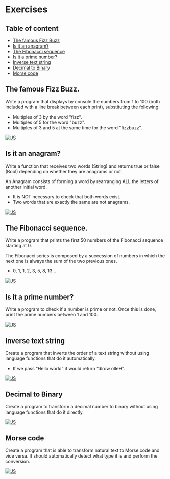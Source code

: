 # Exercises

## Table of content

- [The famous Fizz Buzz](#the-famous-fizz-buzz)
- [Is it an anagram?](#is-it-an-anagram)
- [The Fibonacci sequence](#the-fibonacci-sequence)
- [Is it a prime number?](#is-it-a-prime-number)
- [Inverse text string](#inverse-text-string)
- [Decimal to Binary](#decimal-to-binary)
- [Morse code](#morse-code)

## The famous Fizz Buzz.

Write a program that displays by console the numbers from 1 to 100 (both included with a line break between each print), substituting the following:

- Multiples of 3 by the word "fizz".
- Multiples of 5 for the word "buzz".
- Multiples of 3 and 5 at the same time for the word "fizzbuzz".

[![JS](https://shields.io/badge/JavaScript-F7DF1E?logo=JavaScript&logoColor=000&style=flat)](/code/js/01/01-fizz-buzz.js)

## Is it an anagram?

Write a function that receives two words (String) and returns true or false (Bool) depending on whether they are anagrams or not.

An Anagram consists of forming a word by rearranging ALL the letters of another initial word.

- It is NOT necessary to check that both words exist.
- Two words that are exactly the same are not anagrams.

[![JS](https://shields.io/badge/JavaScript-F7DF1E?logo=JavaScript&logoColor=000&style=flat)](/code/js/02/02-anagram.js)

## The Fibonacci sequence.

Write a program that prints the first 50 numbers of the Fibonacci sequence starting at 0.

The Fibonacci series is composed by a succession of numbers in which the next one is always the sum of the two previous ones.

-  0, 1, 1, 2, 3, 5, 8, 13...

[![JS](https://shields.io/badge/JavaScript-F7DF1E?logo=JavaScript&logoColor=000&style=flat)](/code/js/03/fibonacci.js)

## Is it a prime number?

Write a program to check if a number is prime or not.
Once this is done, print the prime numbers between 1 and 100.

[![JS](https://shields.io/badge/JavaScript-F7DF1E?logo=JavaScript&logoColor=000&style=flat)](/code/js/04/prime-number.js)

## Inverse text string

Create a program that inverts the order of a text string without using language functions that do it automatically.
 - If we pass “Hello world” it would return “dlrow olleH”.

[![JS](https://shields.io/badge/JavaScript-F7DF1E?logo=JavaScript&logoColor=000&style=flat)](/code/js/05/inverse-text-string.js)

## Decimal to Binary

Create a program to transform a decimal number to binary without using language functions that do it directly.

[![JS](https://shields.io/badge/JavaScript-F7DF1E?logo=JavaScript&logoColor=000&style=flat)](/code/js/06/decimal-to-binary.js)

## Morse code

Create a program that is able to transform natural text to Morse code and vice versa. It should automatically detect what type it is and perform the conversion.

[![JS](https://shields.io/badge/JavaScript-F7DF1E?logo=JavaScript&logoColor=000&style=flat)](/code/js/07/morse-code.js)